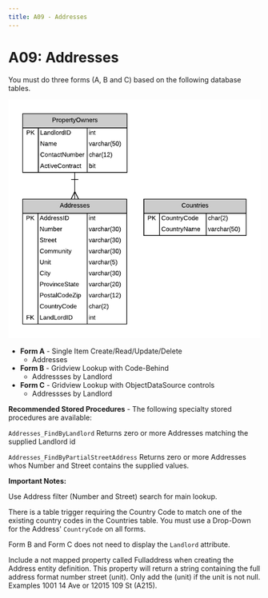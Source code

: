 ```yaml
---
title: A09 - Addresses
---
```

# A09: Addresses

You must do three forms (A, B and C) based on the following database tables.

![](./A09.png)

- **Form A** - Single Item Create/Read/Update/Delete
  - Addresses
- **Form B** - Gridview Lookup with Code-Behind
  - Addressses by Landlord 
- **Form C** - Gridview Lookup with ObjectDataSource controls
  - Addressses by Landlord

**Recommended Stored Procedures** - The following specialty stored procedures are available:

`Addresses_FindByLandlord` Returns zero or more Addresses matching the supplied Landlord id

`Addresses_FindByPartialStreetAddress` Returns zero or more Addresses whos Number and Street contains the supplied values.

**Important Notes:** 

Use Address filter (Number and Street) search for main lookup.

There is a table trigger requiring the Country Code to match one of the existing country codes in the Countries table. You must use a Drop-Down for the Address' `CountryCode` on all forms.

Form B and Form C does not need to display the `Landlord` attribute.

Include a not mapped property called Fulladdress when creating the Address entity definition. This property will return a string containing the full address format number street (unit). Only add the (unit) if the unit is not null. Examples 1001 14 Ave or 12015 109 St (A215).

